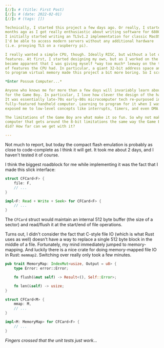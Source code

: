 ```yaml
---
[//]: # (title: First Post)
[//]: # (date: 2022-02-01)
[//]: # (tags: [])

Technically, I started this project a few days ago. Or really, I started this
months ago as I got really enthusiastic about writing software for 68000 CPUs.
I initially started writing an TLSv1.2 implementation for classic MacOS so
I'd be able to access modern servers without any additional hardware
(i.e. proxying TLS on a raspberry pi).

I really wanted a simple CPU, though. Ideally RISC, but without a lot of modern
features. At first, I started designing my own, but as I worked on the ISA it
became apparent that I was giving myself *way too much* leeway on the types
of features the CPU had. In particular, a giant 32-bit address space and easy
to program virtual memory made this project a bit more boring. So I scrapped it.

*Enter Possum Computer...*

Anyone who knows me for more than a few days will invariably learn about my love
for the Game Boy. In particular, I love how clever the design of the hardware is.
It was essentially late-70s early-80s microcomputer tech re-purposed into a
fully-featured handheld computer. Learning to program for it when I was a teen
exposed me to low-level concepts like interrupts, timers, and even DMA.

The limitations of the Game Boy are what make it so fun. So why not make a
computer that gets around the 8-bit limitations the same way the Game Boy
did? How far can we get with it?

---
```

[//]: # (title: Compact Flash Emulation)
[//]: # (date: 2022-02-02)
[//]: # (tags: [])

Not much to report, but today the compact flash emulation is probably
as close to code-complete as I think it will get. It took me about 2 days,
and I haven't tested it of course.

I think the biggest roadblock for me while implementing it was the fact that I
made this slick interface:

```rust
struct CFCard<F> {
    file: F,
    // ...
}

impl<F: Read + Write + Seek> for CFCard<F> {
    // ...
}
```

The `CFCard` struct would maintain an internal 512 byte buffer (the size of a
sector) and read/flush it at the start/end of file operations.

Turns out, I didn't consider the fact that C-style file IO (which is what Rust
uses as well) doesn't have a way to replace a single 512 byte block in the
middle of a file. Fortunately, my mind immediately jumped to memory-mapping.
And luckily there is a nice crate for doing memory-mapped file IO in Rust:
`memmap2`. Switching over really only took a few minutes.

```rust
pub trait MemoryMap: IndexMut<usize, Output = u8> {
    type Error: error::Error;

    fn flush(&mut self) -> Result<(), Self::Error>;

    fn len(&self) -> usize;
}

struct CFCard<M> {
    mmap: M,
    // ...
}

impl<M: MemoryMap> for CFCard<F> {
    // ...
}
```

*Fingers crossed that the unit tests just work...*
